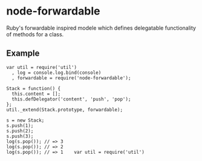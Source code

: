 node-forwardable
================

Ruby's forwardable inspired modele which defines delegatable functionality of methods for a class.

## Example

    var util = require('util')
      , log = console.log.bind(console)
      , forwardable = require('node-forwardable');

    Stack = function() {
      this.content = [];
      this.defDelegator('content', 'push', 'pop');
    };
    util._extend(Stack.prototype, forwardable);
    
    s = new Stack;
    s.push(1);
    s.push(2);
    s.push(3);
    log(s.pop()); // => 3
    log(s.pop()); // => 2
    log(s.pop()); // => 1    var util = require('util')
    
